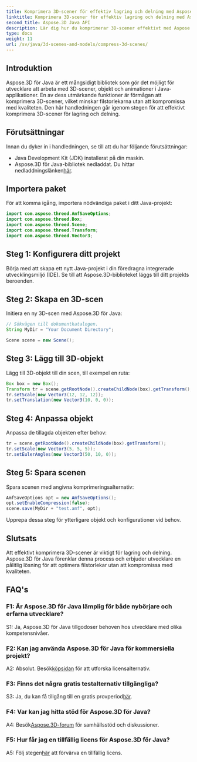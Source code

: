 ```yaml
---
title: Komprimera 3D-scener för effektiv lagring och delning med Aspose.3D för Java
linktitle: Komprimera 3D-scener för effektiv lagring och delning med Aspose.3D för Java
second_title: Aspose.3D Java API
description: Lär dig hur du komprimerar 3D-scener effektivt med Aspose.3D för Java. Följ vår steg-för-steg-guide för optimal lagring och delning.
type: docs
weight: 11
url: /sv/java/3d-scenes-and-models/compress-3d-scenes/
---
```

## Introduktion

Aspose.3D för Java är ett mångsidigt bibliotek som gör det möjligt för utvecklare att arbeta med 3D-scener, objekt och animationer i Java-applikationer. En av dess utmärkande funktioner är förmågan att komprimera 3D-scener, vilket minskar filstorlekarna utan att kompromissa med kvaliteten. Den här handledningen går igenom stegen för att effektivt komprimera 3D-scener för lagring och delning.

## Förutsättningar

Innan du dyker in i handledningen, se till att du har följande förutsättningar:

- Java Development Kit (JDK) installerat på din maskin.
-  Aspose.3D för Java-bibliotek nedladdat. Du hittar nedladdningslänken[här](https://releases.aspose.com/3d/java/).

## Importera paket

För att komma igång, importera nödvändiga paket i ditt Java-projekt:

```java
import com.aspose.threed.AmfSaveOptions;
import com.aspose.threed.Box;
import com.aspose.threed.Scene;
import com.aspose.threed.Transform;
import com.aspose.threed.Vector3;
```

## Steg 1: Konfigurera ditt projekt

Börja med att skapa ett nytt Java-projekt i din föredragna integrerade utvecklingsmiljö (IDE). Se till att Aspose.3D-biblioteket läggs till ditt projekts beroenden.

## Steg 2: Skapa en 3D-scen

Initiera en ny 3D-scen med Aspose.3D för Java:

```java
// Sökvägen till dokumentkatalogen.
String MyDir = "Your Document Directory";

Scene scene = new Scene();
```

## Steg 3: Lägg till 3D-objekt

Lägg till 3D-objekt till din scen, till exempel en ruta:

```java
Box box = new Box();
Transform tr = scene.getRootNode().createChildNode(box).getTransform();
tr.setScale(new Vector3(12, 12, 12));
tr.setTranslation(new Vector3(10, 0, 0));
```

## Steg 4: Anpassa objekt

Anpassa de tillagda objekten efter behov:

```java
tr = scene.getRootNode().createChildNode(box).getTransform();
tr.setScale(new Vector3(5, 5, 5));
tr.setEulerAngles(new Vector3(50, 10, 0));
```

## Steg 5: Spara scenen

Spara scenen med angivna komprimeringsalternativ:

```java
AmfSaveOptions opt = new AmfSaveOptions();
opt.setEnableCompression(false);
scene.save(MyDir + "test.amf", opt);
```

Upprepa dessa steg för ytterligare objekt och konfigurationer vid behov.

## Slutsats

Att effektivt komprimera 3D-scener är viktigt för lagring och delning. Aspose.3D för Java förenklar denna process och erbjuder utvecklare en pålitlig lösning för att optimera filstorlekar utan att kompromissa med kvaliteten.

## FAQ's

### F1: Är Aspose.3D för Java lämplig för både nybörjare och erfarna utvecklare?

S1: Ja, Aspose.3D för Java tillgodoser behoven hos utvecklare med olika kompetensnivåer.

### F2: Kan jag använda Aspose.3D för Java för kommersiella projekt?

 A2: Absolut. Besök[köpsidan](https://purchase.aspose.com/buy) för att utforska licensalternativ.

### F3: Finns det några gratis testalternativ tillgängliga?

S3: Ja, du kan få tillgång till en gratis provperiod[här](https://releases.aspose.com/).

### F4: Var kan jag hitta stöd för Aspose.3D för Java?

 A4: Besök[Aspose.3D-forum](https://forum.aspose.com/c/3d/18) för samhällsstöd och diskussioner.

### F5: Hur får jag en tillfällig licens för Aspose.3D för Java?

 A5: Följ stegen[här](https://purchase.aspose.com/temporary-license/) att förvärva en tillfällig licens.
